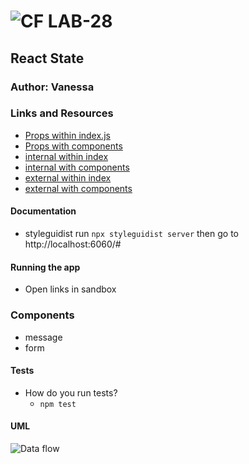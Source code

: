 ![CF](http://i.imgur.com/7v5ASc8.png) LAB-28
=================================================

## React State

### Author: Vanessa

### Links and Resources
* [Props within index.js](https://codesandbox.io/s/v3w7m9xzrl)
* [Props with components](https://codesandbox.io/s/1olzmnpn9q)
* [internal within index](https://codesandbox.io/s/j4w09oqr35)
* [internal with components](https://codesandbox.io/s/72rooy5k76)
* [external within index](https://codesandbox.io/s/j4w09oqr35)
* [external with components](https://codesandbox.io/s/72rooy5k76)

#### Documentation
* styleguidist 
    run `npx styleguidist server`
    then go to http://localhost:6060/#

#### Running the app
* Open links in sandbox

### Components
* message
* form

#### Tests
* How do you run tests?
  * `npm test`


#### UML
![Data flow](./Data-flow.JPG)
